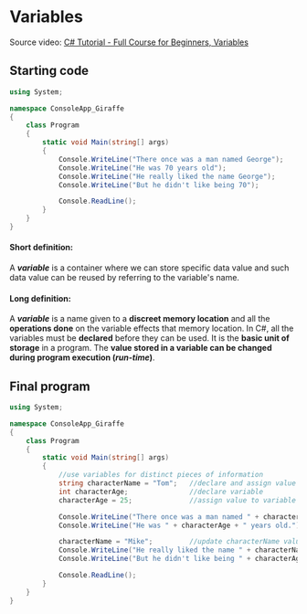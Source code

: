 # Variables

Source video: [C# Tutorial - Full Course for Beginners, Variables](https://youtu.be/GhQdlIFylQ8?t=1044)

## Starting code

```cs
using System;

namespace ConsoleApp_Giraffe
{
    class Program
    {
        static void Main(string[] args)
        {
            Console.WriteLine("There once was a man named George");
            Console.WriteLine("He was 70 years old");
            Console.WriteLine("He really liked the name George");
            Console.WriteLine("But he didn't like being 70");

            Console.ReadLine();
        }
    }
}
```
#### Short definition:
A **_variable_** is a container where we can store specific data value and such data value can be reused by referring to the variable's name.

#### Long definition:
A **_variable_** is a name given to a **discreet memory location** and all the **operations done** on the variable effects that memory location. In C#, all the variables must be **declared** before they can be used. It is the **basic unit of storage** in a program. The **value stored in a variable can be changed during program execution (_run-time_)**.

## Final program
```cs
using System;

namespace ConsoleApp_Giraffe
{
    class Program
    {
        static void Main(string[] args)
        {
            //use variables for distinct pieces of information
            string characterName = "Tom";   //declare and assign value to varible
            int characterAge;               //declare variable
            characterAge = 25;              //assign value to variable

            Console.WriteLine("There once was a man named " + characterName + "."); //string concatenation for story
            Console.WriteLine("He was " + characterAge + " years old.");

            characterName = "Mike";         //update characterName value
            Console.WriteLine("He really liked the name " + characterName + ".");
            Console.WriteLine("But he didn't like being " + characterAge + " years old.");

            Console.ReadLine();
        }
    }
}
```